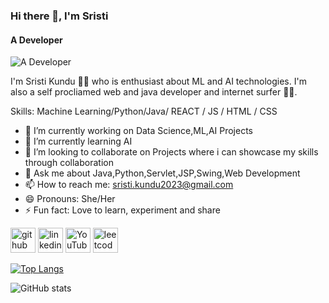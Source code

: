 ### Hi there 👋,  I'm Sristi
#### A Developer
![A Developer](https://media.licdn.com/dms/image/D4D16AQHkeBvg6Zgskg/profile-displaybackgroundimage-shrink_350_1400/0/1689406162759?e=1694649600&v=beta&t=ouv9OsUX6MRP-U_BvBt9qpnD1vz-S0W0g960j7-5uNQ)

I'm Sristi Kundu 👨‍💻 who is enthusiast about ML and AI technologies. I'm also a self procliamed web and java developer and internet surfer 🏄‍♂️.

Skills: Machine Learning/Python/Java/ REACT / JS / HTML / CSS

- 🔭 I’m currently working on  Data Science,ML,AI Projects 
- 🌱 I’m currently learning AI 
- 👯 I’m looking to collaborate on Projects where i can showcase my skills through collaboration 
- 💬 Ask me about Java,Python,Servlet,JSP,Swing,Web Development 
- 📫 How to reach me: sristi.kundu2023@gmail.com 
- 😄 Pronouns: She/Her 
- ⚡ Fun fact: Love to learn, experiment and share 


[<img src='https://cdn.jsdelivr.net/npm/simple-icons@3.0.1/icons/github.svg' alt='github' height='40'>](https://github.com/sristikundu895)  [<img src='https://cdn.jsdelivr.net/npm/simple-icons@3.0.1/icons/linkedin.svg' alt='linkedin' height='40'>](https://www.linkedin.com/in/SristiKundu/)  [<img src='https://cdn.jsdelivr.net/npm/simple-icons@3.0.1/icons/youtube.svg' alt='YouTube' height='40'>](https://www.youtube.com/channel/@sristikundu2401)  [<img src='https://cdn.jsdelivr.net/npm/simple-icons@3.0.1/icons/leetcode.svg' alt='leetcode' height='40'>](https://leetcode.com/user9266l/)  

[![Top Langs](https://github-readme-stats.vercel.app/api/top-langs/?username=sristikundu895)](https://github.com/anuraghazra/github-readme-stats)

![GitHub stats](https://github-readme-stats.vercel.app/api?username=sristikundu895&show_icons=true)  




